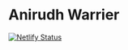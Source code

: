 # Anirudh Warrier
[![Netlify Status](https://api.netlify.com/api/v1/badges/01d6a230-c58a-40af-baa0-33a7a1e093a1/deploy-status)](https://app.netlify.com/sites/anirudhwarrier/deploys)
